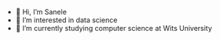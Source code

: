 - 👋 Hi, I’m Sanele
- 👀 I’m interested in data science
- 🌱 I’m currently studying computer science at Wits University

  

<!---
Sanele-H/Sanele-H is a ✨ special ✨ repository because its `README.md` (this file) appears on your GitHub profile.
You can click the Preview link to take a look at your changes.
--->
